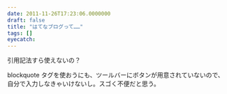 ```yaml
---
date: 2011-11-26T17:23:06.0000000
draft: false
title: "はてなブログって……"
tags: []
eyecatch: 
---
```

<p>引用記法すら使えないの？</p><p>blockquote タグを使おうにも、ツールバーにボタンが用意されていないので、自分で入力しなきゃいけないし。スゴく不便だと思う。</p>
